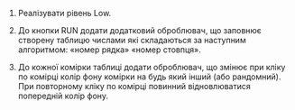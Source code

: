 1. Реалізувати рівень Low.

2. До кнопки RUN додати додатковий оброблювач, що заповнює
створену таблицю числами які складаються за наступним алгоритмом:
«номер рядка» «номер стовпця».

3. До кожної комірки таблиці додати оброблювач, що змінює при кліку
по комірці колір фону комірки на будь який інший (або рандомний).
При повторному кліку по комірці повинний відновлюватися
попередній колір фону.
